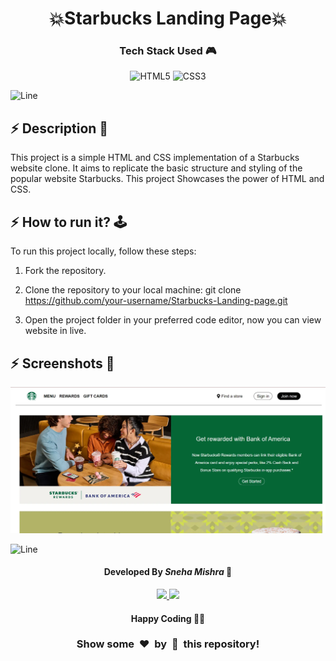 <h1 align='center'><b>💥Starbucks Landing Page💥</b></h1>

<!-- -------------------------------------------------------------------------------------------------------------- -->

<h3 align='center'>Tech Stack Used 🎮</h3>


<div align='center'>

  ![HTML5](https://img.shields.io/badge/html5-%23E34F26.svg?style=for-the-badge&logo=html5&logoColor=white)
  ![CSS3](https://img.shields.io/badge/css3-%231572B6.svg?style=for-the-badge&logo=css3&logoColor=white)

</div>

![Line](https://github.com/Avdhesh-Varshney/WebMasterLog/assets/114330097/4b78510f-a941-45f8-a9d5-80ed0705e847)

<!-- -------------------------------------------------------------------------------------------------------------- -->

## :zap: Description 📃

<div>
  <!-- <p>Add Description of the project</p> -->
    <p>This project is a simple HTML and CSS implementation of a Starbucks website clone. It aims to replicate the basic structure and styling of the popular website Starbucks. This project Showcases the power of HTML and CSS.</p>
</div>

<!-- -------------------------------------------------------------------------------------------------------------- -->

## :zap: How to run it? 🕹️

To run this project locally, follow these steps:

1. Fork the repository.

2. Clone the repository to your local machine:
git clone https://github.com/your-username/Starbucks-Landing-page.git

3. Open the project folder in your preferred code editor, now you can view website in live.

<!-- -------------------------------------------------------------------------------------------------------------- -->

## :zap: Screenshots 📸

<img src="Starbucks-Landing-Page.webp">



![Line](https://github.com/Avdhesh-Varshney/WebMasterLog/assets/114330097/4b78510f-a941-45f8-a9d5-80ed0705e847)

<!-- -------------------------------------------------------------------------------------------------------------- -->

<h4 align='center'>Developed By <b><i>Sneha Mishra</i></b> 👦</h4>
<p align='center'>
  <a href='https://www.linkedin.com/in/sneha-mishra-764aba253'>
    <img src='https://img.shields.io/badge/linkedin-%230077B5.svg?style=for-the-badge&logo=linkedin&logoColor=white' />
  </a>
  <a href='https://github.com/Sneha123-zudo'>
    <img src='https://img.shields.io/badge/github-%23121011.svg?style=for-the-badge&logo=github&logoColor=white' />
  </a>
</p>

<h4 align='center'>Happy Coding 🧑‍💻</h4>

<h3 align="center">Show some &nbsp;❤️&nbsp; by &nbsp;🌟&nbsp; this repository!</h3>
